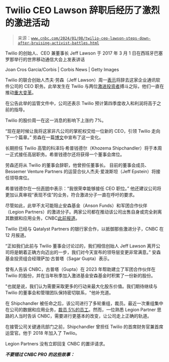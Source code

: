 <!--yml

类别：未分类

日期：2024 年 05 月 27 日 14:36:26

-->

# Twilio CEO Lawson 辞职后经历了激烈的激进活动

> 来源：[`www.cnbc.com/2024/01/08/twilio-ceo-lawson-steps-down-after-bruising-activist-battles.html`](https://www.cnbc.com/2024/01/08/twilio-ceo-lawson-steps-down-after-bruising-activist-battles.html)

Twilio 的创始人、CEO 兼董事长 Jeff Lawson 于 2017 年 3 月 1 日在西班牙巴塞罗那举行的世界移动通信大会上发表讲话

Joan Cros Garcia/Corbis | Corbis News | Getty Images

Twilio 的联合创始人杰夫·劳森（Jeff Lawson）周一[表示](https://www.twilio.com/blog/twilio-leadership-update)将辞去这家企业通讯软件公司的 CEO 职务。此举发生在 Twilio 与两位[激进投资者](https://www.cnbc.com/2023/11/28/activist-fund-anson-takes-twilio-stake-urges-board-to-sell.html)搏斗之际，他们一直在推动[重大变革](https://www.cnbc.com/2023/12/04/twilio-layoffs-company-to-cut-5percent-of-employees.html)。

在公告此举的监管文件中，公司还表示 Twilio 预计第四季度收入和利润将高于之前的指导。

Twilio 的股价周一在这一消息的影响下上涨约 7%。

“现在是时候让我将这家非凡公司的掌舵权交给一位新的 CEO，引领 Twilio 走向下一个篇章。” 劳森在一篇[博文](https://www.twilio.com/blog/twilio-leadership-update)中宣布了这一变化。

长期担任 Twilio 高管的科泽玛·希普钱德尔（Khozema Shipchandler）将于本周一正式接任高层职务。希普钱德尔还将获得一个董事会席位。

劳森还将从 Twilio 的董事会辞职，他曾担任董事长。 目前的董事会成员、Bessemer Venture Partners 的运营合伙人杰夫·爱泼斯坦（Jeff Epstein）将接任领导席位。

希普钱德尔在一份[声明](https://www.twilio.com/en-us/press/releases/twilio-announces-ceo-transition-)中表示：“我很荣幸能够接任 CEO 职位。” 他还建议公司将更加认真审视“表现不佳”的业务，符合激进分子一直在呼吁的要求。

尽管如此，此举不太可能阻止安森基金（Anson Funds）和军团合作伙伴（Legion Partners）的激进分子。两家公司都在推动该公司出售自身或完全剥离其数据和应用业务，CNBC[此前报道](https://www.cnbc.com/2023/12/13/twilio-hires-qatalyst-to-advise-on-shareholder-activist-defense.html)。

Twilio 已经与 Qatalyst Partners 的银行家合作，以抵御那些激进分子，CNBC 在 12 月报道。

“正如我们此前与 Twilio 董事会讨论过的，我们相信创始人 Jeff Lawson 离开公司将是朝着正确方向迈出的一步，我们对今天宣布的领导层变更非常满意。” 安森基金投资组合经理萨加·古普塔（Sagar Gupta）表示。

曾有人告诉 CNBC，古普塔（Gupta）在 2023 年帮助建立了军团合作伙伴在 Twilio 的股份，并在当年秋季加入激进基金安森基金时积累了一份新的股份。

"也就是说，我们认为需要采取更多的行动来最大化股东价值。我们期待继续与 Twilio 的董事会和管理团队保持密切联系，"他补充道。

在 Shipchandler 被任命之后，该公司进行了多轮重组，裁员。最近一次重组集中在公司的数据和应用业务，[裁员 5%的员工](https://www.cnbc.com/2023/12/04/twilio-layoffs-company-to-cut-5percent-of-employees.html)。然而，一位熟悉 Legion Partner 思路的人当时告诉 CNBC，需要进行更基本的改变，让公司走上正确的轨道。

在接管公司关键通讯部门之前，Shipchandler 曾担任 Twilio 的首席财务官兼首席运营官。他于 2018 年加入了 Twilio。

Legion Partners 没有立即回复 CNBC 的置评请求。

***不要错过 CNBC PRO 的这些故事：***
